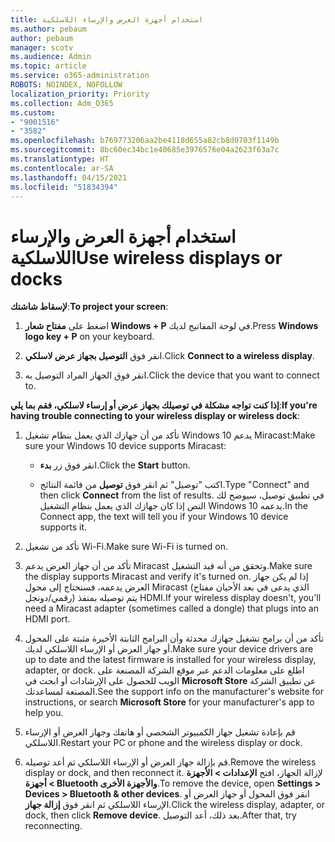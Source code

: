 ```yaml
---
title: استخدام أجهزة العرض والإرساء اللاسلكية
ms.author: pebaum
author: pebaum
manager: scotv
ms.audience: Admin
ms.topic: article
ms.service: o365-administration
ROBOTS: NOINDEX, NOFOLLOW
localization_priority: Priority
ms.collection: Adm_O365
ms.custom:
- "9001516"
- "3582"
ms.openlocfilehash: b769773206aa2be4118d655a82cb8d0703f1149b
ms.sourcegitcommit: 8bc60ec34bc1e40685e3976576e04a2623f63a7c
ms.translationtype: HT
ms.contentlocale: ar-SA
ms.lasthandoff: 04/15/2021
ms.locfileid: "51834394"
---
```

# <a name="use-wireless-displays-or-docks"></a><span data-ttu-id="7f983-102">استخدام أجهزة العرض والإرساء اللاسلكية</span><span class="sxs-lookup"><span data-stu-id="7f983-102">Use wireless displays or docks</span></span>

<span data-ttu-id="7f983-103">**لإسقاط شاشتك**:</span><span class="sxs-lookup"><span data-stu-id="7f983-103">**To project your screen**:</span></span>

1. <span data-ttu-id="7f983-104">اضغط على **مفتاح شعار Windows + P** في لوحة المفاتيح لديك.</span><span class="sxs-lookup"><span data-stu-id="7f983-104">Press **Windows logo key + P** on your keyboard.</span></span>

2. <span data-ttu-id="7f983-105">انقر فوق **التوصيل بجهاز عرض لاسلكي**.</span><span class="sxs-lookup"><span data-stu-id="7f983-105">Click **Connect to a wireless display**.</span></span>

3. <span data-ttu-id="7f983-106">انقر فوق الجهاز المراد التوصيل به.</span><span class="sxs-lookup"><span data-stu-id="7f983-106">Click the device that you want to connect to.</span></span>

<span data-ttu-id="7f983-107">**إذا كنت تواجه مشكلة في توصيلك بجهاز عرض أو إرساء لاسلكي، فقم بما يلي**:</span><span class="sxs-lookup"><span data-stu-id="7f983-107">**If you're having trouble connecting to your wireless display or wireless dock**:</span></span>

1. <span data-ttu-id="7f983-108">تأكد من أن جهازك الذي يعمل بنظام تشغيل Windows 10 يدعم Miracast:</span><span class="sxs-lookup"><span data-stu-id="7f983-108">Make sure your Windows 10 device supports Miracast:</span></span> 

    - <span data-ttu-id="7f983-109">انقر فوق زر **بدء**.</span><span class="sxs-lookup"><span data-stu-id="7f983-109">Click the **Start** button.</span></span>
    
    - <span data-ttu-id="7f983-110">اكتب "توصيل" ثم انقر فوق **توصيل** من قائمة النتائج.</span><span class="sxs-lookup"><span data-stu-id="7f983-110">Type "Connect" and then click **Connect** from the list of results.</span></span> <span data-ttu-id="7f983-111">في تطبيق توصيل، سيوضح لك النص إذا كان جهازك الذي يعمل بنظام التشغيل Windows 10 يدعمه.</span><span class="sxs-lookup"><span data-stu-id="7f983-111">In the Connect app, the text will tell you if your Windows 10 device supports it.</span></span> 

2. <span data-ttu-id="7f983-112">تأكد من تشغيل Wi-Fi.</span><span class="sxs-lookup"><span data-stu-id="7f983-112">Make sure Wi-Fi is turned on.</span></span> 

3. <span data-ttu-id="7f983-113">تأكد من أن جهاز العرض يدعم Miracast وتحقق من أنه قيد التشغيل.</span><span class="sxs-lookup"><span data-stu-id="7f983-113">Make sure the display supports Miracast and verify it's turned on.</span></span> <span data-ttu-id="7f983-114">إذا لم يكن جهاز العرض يدعمه، فستحتاج إلى محول Miracast (الذي يدعى في بعد الأحيان مفتاح رقمي/دونجل) يتم توصيله بمنفذ HDMI.</span><span class="sxs-lookup"><span data-stu-id="7f983-114">If your wireless display doesn't, you'll need a Miracast adapter (sometimes called a dongle) that plugs into an HDMI port.</span></span>

4. <span data-ttu-id="7f983-115">تأكد من أن برامج تشغيل جهازك محدثة وأن البرامج الثابتة الأخيرة مثبتة على المحول أو جهاز العرض أو الإرساء اللاسلكي لديك.</span><span class="sxs-lookup"><span data-stu-id="7f983-115">Make sure your device drivers are up to date and the latest firmware is installed for your wireless display, adapter, or dock.</span></span> <span data-ttu-id="7f983-116">اطلع على معلومات الدعم عبر موقع الشركة المصنعة على الويب للحصول على الإرشادات أو ابحث في **Microsoft Store** عن تطبيق الشركة المصنعة لمساعدتك.</span><span class="sxs-lookup"><span data-stu-id="7f983-116">See the support info on the manufacturer's website for instructions, or search **Microsoft Store** for your manufacturer's app to help you.</span></span>

5. <span data-ttu-id="7f983-117">قم بإعادة تشغيل جهاز الكمبيوتر الشخصي أو هاتفك وجهاز العرض أو الإرساء اللاسلكي.</span><span class="sxs-lookup"><span data-stu-id="7f983-117">Restart your PC or phone and the wireless display or dock.</span></span>

6. <span data-ttu-id="7f983-118">قم بإزالة جهاز العرض أو الإرساء اللاسلكي ثم أعد توصيله.</span><span class="sxs-lookup"><span data-stu-id="7f983-118">Remove the wireless display or dock, and then reconnect it.</span></span> <span data-ttu-id="7f983-119">لإزالة الجهاز، افتح **الإعدادات > الأجهزة  > أجهزة Bluetooth والأجهزة الأخرى**.</span><span class="sxs-lookup"><span data-stu-id="7f983-119">To remove the device, open **Settings > Devices  > Bluetooth & other devices**.</span></span> <span data-ttu-id="7f983-120">انقر فوق المحول أو جهاز العرض أو الإرساء اللاسلكي ثم انقر فوق **إزالة جهاز**.</span><span class="sxs-lookup"><span data-stu-id="7f983-120">Click the wireless display, adapter, or dock, then click **Remove device**.</span></span> <span data-ttu-id="7f983-121">بعد ذلك، أعد التوصيل.</span><span class="sxs-lookup"><span data-stu-id="7f983-121">After that, try reconnecting.</span></span>
